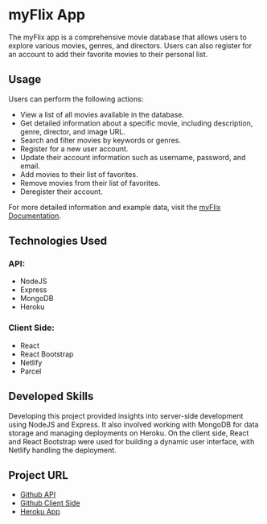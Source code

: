 # myFlix App

The myFlix app is a comprehensive movie database that allows users to explore various movies, genres, and directors. Users can also register for an account to add their favorite movies to their personal list.

## Usage

Users can perform the following actions:

- View a list of all movies available in the database.
- Get detailed information about a specific movie, including description, genre, director, and image URL.
- Search and filter movies by keywords or genres.
- Register for a new user account.
- Update their account information such as username, password, and email.
- Add movies to their list of favorites.
- Remove movies from their list of favorites.
- Deregister their account.

For more detailed information and example data, visit the [myFlix Documentation](https://khouloud-movies-c211078f4ca4.herokuapp.com/documentation.html).

## Technologies Used

### API:
- NodeJS
- Express
- MongoDB
- Heroku

### Client Side:
- React
- React Bootstrap
- Netlify
- Parcel

## Developed Skills

Developing this project provided insights into server-side development using NodeJS and Express. It also involved working with MongoDB for data storage and managing deployments on Heroku. On the client side, React and React Bootstrap were used for building a dynamic user interface, with Netlify handling the deployment.

## Project URL

- [Github API](https://github.com/KHOULOUDouel/myFlix)
- [Github Client Side](https://github.com/KHOULOUDouel/myFlix-client)
- [Heroku App](https://khouloud-movies-c211078f4ca4.herokuapp.com/)
